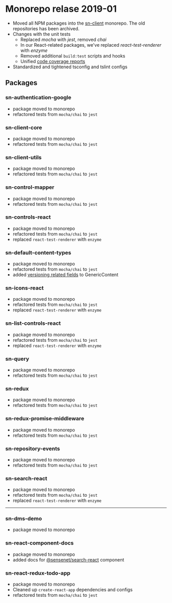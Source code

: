 # Monorepo relase 2019-01

 - Moved all NPM packages into the [sn-client](https://github.com/SenseNet/sn-client) monorepo. The old repositories has been archived.
 - Changes with the unit tests
    - Replaced *mocha* with *jest*, removed *chai*
    - In our React-related packages, we've replaced *react-test-renderer* with *enzyme*
    - Removed additional ``build:test`` scripts and hooks
    - Unified [code coverage reports](https://codecov.io/gh/SenseNet/sn-client)
 - Standardized and tightened tsconfig and tslint configs

## Packages

### sn-authentication-google
 - package moved to monorepo
 - refactored tests from ``mocha/chai`` to ``jest``
### sn-client-core
 - package moved to monorepo
 - refactored tests from ``mocha/chai`` to ``jest``
### sn-client-utils
 - package moved to monorepo
 - refactored tests from ``mocha/chai`` to ``jest``

### sn-control-mapper
 - package moved to monorepo
 - refactored tests from ``mocha/chai`` to ``jest``

### sn-controls-react
 - package moved to monorepo
 - refactored tests from ``mocha/chai`` to ``jest``
 - replaced ``react-test-renderer`` with ``enzyme``

### sn-default-content-types
 - package moved to monorepo
 - refactored tests from ``mocha/chai`` to ``jest``
 - added [versioning related fields](https://github.com/SenseNet/sn-client/issues/30) to GenericContent

### sn-icons-react
 - package moved to monorepo
 - refactored tests from ``mocha/chai`` to ``jest``
 - replaced ``react-test-renderer`` with ``enzyme``

### sn-list-controls-react
 - package moved to monorepo
 - refactored tests from ``mocha/chai`` to ``jest``
 - replaced ``react-test-renderer`` with ``enzyme``

### sn-query
 - package moved to monorepo
 - refactored tests from ``mocha/chai`` to ``jest``

### sn-redux
 - package moved to monorepo
 - refactored tests from ``mocha/chai`` to ``jest``

### sn-redux-promise-middleware
 - package moved to monorepo
 - refactored tests from ``mocha/chai`` to ``jest``

### sn-repository-events
 - package moved to monorepo
 - refactored tests from ``mocha/chai`` to ``jest``

### sn-search-react
 - package moved to monorepo
 - refactored tests from ``mocha/chai`` to ``jest``
 - replaced ``react-test-renderer`` with ``enzyme``

----

### sn-dms-demo
 - package moved to monorepo

### sn-react-component-docs
 - package moved to monorepo
 - added docs for [@sensenet/search-react](https://www.npmjs.com/package/@sensenet/search-react) component

### sn-react-redux-todo-app
 - package moved to monorepo
 - Cleaned up ``create-react-app`` dependencies and configs
 - refactored tests from ``mocha/chai`` to ``jest``

